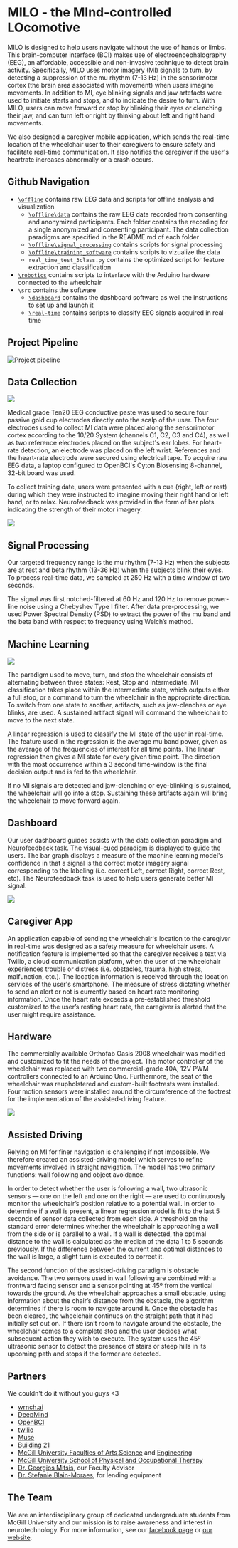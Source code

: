 # MILO - the MInd-controlled LOcomotive
MILO is designed to help users navigate without the use of hands or limbs. This brain-computer interface (BCI) makes use of electroencephalography (EEG), an affordable, accessible and non-invasive technique to detect brain activity. Specifically, MILO uses motor imagery (MI) signals to turn, by detecting a suppression of the mu rhythm (7-13 Hz) in the sensorimotor cortex (the brain area associated with movement) when users imagine movements. In addition to MI, eye blinking signals and jaw artefacts were used to initiate starts and stops, and to indicate the desire to turn. With MILO, users can move forward or stop by blinking their eyes or clenching their jaw, and can turn left or right by thinking about left and right hand movements. 

We also designed a caregiver mobile application, which sends the real-time location of the wheelchair user to their caregivers to ensure safety and facilitate real-time communication. It also notifies the caregiver if the user's heartrate increases abnormally or a crash occurs.

## Github Navigation 
- [`\offline`](https://github.com/NTX-McGill/NeuroTechX-McGill-2019/tree/master/offline/) contains raw EEG data and scripts for offline analysis and visualization 
	- [`\offline\data`](https://github.com/NTX-McGill/NeuroTechX-McGill-2019/tree/master/offline/data) contains the raw EEG data recorded from consenting and anonymized participants. Each folder contains the recording for a single anonymized and consenting participant. The data collection paradigms are specified in the README.md of each folder
	- [`\offline\signal_processing`](https://github.com/NTX-McGill/NeuroTechX-McGill-2019/tree/master/offline/signal_processing) contains scripts for signal processing
	- [`\offline\training_software`](https://github.com/NTX-McGill/NeuroTechX-McGill-2019/tree/master/offline/training_software) contains scripts to vizualize the data
	- `real_time_test_3class.py` contains the optimized script for feature extraction and classification
- [`\robotics`](https://github.com/NTX-McGill/NeuroTechX-McGill-2019/tree/master/robotics) contains scripts to interface with the Arduino hardware connected to the wheelchair
- `\src` contains the software
	- [`\dashboard`](https://github.com/NTX-McGill/NeuroTechX-McGill-2019/tree/master/src/dashboard) contains the dashboard software as well the instructions to set up and launch it
	- [`\real-time`](https://github.com/NTX-McGill/NeuroTechX-McGill-2019/tree/master/src/real-time) contains scripts to classify EEG signals acquired in real-time

## Project Pipeline
![Project pipeline](/figures/Fig1%20(1).png)

## Data Collection

![](/figures/Fig2.jpg)

Medical grade Ten20 EEG conductive paste was used to secure four passive gold cup electrodes directly onto the scalp of the user. The four electrodes used to collect MI data were placed along the sensorimotor cortex according to the 10/20 System (channels C1, C2, C3 and C4), as well as two reference electrodes placed on the subject's ear lobes. For heart-rate detection, an electrode was placed on the left wrist. References and the heart-rate electrode were secured using electrical tape. To acquire raw EEG data, a laptop configured to OpenBCI's Cyton Biosensing 8-channel, 32-bit board was used. 

To collect training date, users were presented with a cue (right, left or rest) during which they were instructed to imagine moving their right hand or left hand, or to relax. Neurofeedback was provided in the form of bar plots indicating the strength of their motor imagery.

![](/figures/Fig3%20(1).png)

## Signal Processing
Our targeted frequency range is the mu rhythm (7-13 Hz) when the subjects are at rest and beta rhythm (13-36 Hz) when the subjects blink their eyes. To process real-time data, we sampled at 250 Hz with a time window of two seconds.

The signal was first notched-filtered at 60 Hz and 120 Hz to remove power-line noise using a Chebyshev Type I filter. After data pre-processing, we used Power Spectral Density (PSD) to extract the power of the mu band and the beta band with respect to frequency using Welch’s method.

## Machine Learning

![](/figures/Fig5.png)

The paradigm used to move, turn, and stop the wheelchair consists of alternating between three states: Rest, Stop and Intermediate. MI classification takes place within the intermediate state, which outputs either a full stop, or a command to turn the wheelchair in the appropriate direction. To switch from one state to another, artifacts, such as jaw-clenches or eye blinks, are used. A sustained artifact signal will command the wheelchair to move to the next state. 

A linear regression is used to classify the MI state of the user in real-time. The feature used in the regression is the average mu band power, given as the average of the frequencies of interest for all time points. The linear regression then gives a MI state for every given time point. The direction with the most occurrence within a 3 second time-window is the final decision output and is fed to the wheelchair. 

If no MI signals are detected and jaw-clenching or eye-blinking is sustained, the wheelchair will go into a stop. Sustaining these artifacts again will bring the wheelchair to move forward again. 

## Dashboard
Our user dashboard guides assists with the data collection paradigm and Neurofeedback task. The visual-cued paradigm is displayed to guide the users. The bar graph displays a measure of the machine learning model's confidence in that a signal is the correct motor imagery signal corresponding to the labeling (i.e. correct Left, correct Right, correct Rest, etc). The Neurofeedback task is used to help users generate better MI signal.

![](/figures/Fig4.png)

## Caregiver App
An application capable of sending the wheelchair's location to the caregiver in real-time was designed as a safety measure for wheelchair users. A notification feature is implemented so that the caregiver receives a text via Twilio, a cloud communication platform, when the user of the wheelchair experiences trouble or distress (i.e. obstacles, trauma, high stress, malfunction, etc.). The location information is received through the location services of the user's smartphone. The measure of stress dictating whether to send an alert or not is currently based on heart rate monitoring information. Once the heart rate exceeds a pre-established threshold customized to the user’s resting heart rate, the caregiver is alerted that the user might require assistance.  

## Hardware 
The commercially available Orthofab Oasis 2008 wheelchair was modified and customized to fit the needs of the project. The motor controller of the wheelchair was replaced with two commercial-grade 40A, 12V PWM controllers connected to an Arduino Uno. Furthermore, the seat of the wheelchair was reupholstered and custom-built footrests were installed. Four motion sensors were installed around the circumference of the footrest for the implementation of the assisted-driving feature.

![](/figures/Fig6.png)

## Assisted Driving
Relying on MI for finer navigation is challenging if not impossible. We therefore created an assisted-driving model which serves to refine movements involved in straight navigation. The model has two primary functions: wall following and object avoidance.

In order to detect whether the user is following a wall, two ultrasonic sensors — one on the left and one on the right — are used to continuously monitor the wheelchair’s position relative to a potential wall. In order to determine if a wall is present, a linear regression model is fit to the last 5 seconds of sensor data collected from each side. A threshold on the standard error determines whether the wheelchair is approaching a wall from the side or is parallel to a wall. If a wall is detected, the optimal distance to the wall is calculated as the median of the data 1 to 5 seconds previously. If the difference between the current and optimal distances to the wall is large, a slight turn is executed to correct it.

The second function of the assisted-driving paradigm is obstacle avoidance. The two sensors used in wall following are combined with a frontward facing sensor and a sensor pointing at 45º from the vertical towards the ground. As the wheelchair approaches a small obstacle, using information about the chair’s distance from the obstacle, the algorithm determines if there is room to navigate around it. Once the obstacle has been cleared, the wheelchair continues on the straight path that it had initially set out on. If there isn’t room to navigate around the obstacle, the wheelchair comes to a complete stop and the user decides what subsequent action they wish to execute. The system uses the 45º ultrasonic sensor to detect the presence of stairs or steep hills in its upcoming path and stops if the former are detected.

## Partners
We couldn't do it without you guys <3
* [wrnch.ai](https://wrnch.ai/)
* [DeepMind](https://deepmind.com/)
* [OpenBCI](https://openbci.com/)
* [twilio](https://www.twilio.com/)
* [Muse](https://choosemuse.com/)
* [Building 21](https://building21.ca/)
* [McGill University Faculties of Arts](https://www.mcgill.ca/arts/),[Science](https://www.mcgill.ca/science/) and [Engineering](https://www.mcgill.ca/engineering/)
* [McGill University School of Physical and Occupational Therapy](https://www.mcgill.ca/spot/)
* [Dr. Georgios Mitsis](https://www.mcgill.ca/bioengineering/people/faculty/georgios-mitsis), our Faculty Advisor
* [Dr. Stefanie Blain-Moraes](https://www.mcgill.ca/spot/stefanie-blain-moraes), for lending equipment

## The Team
We are an interdisciplinary group of dedicated undergraduate students from McGill University and our mission is to raise awareness and interest in neurotechnology.
For more information, see our [facebook page](https://www.facebook.com/McGillNeurotech/) or [our website](https://www.mcgillneurotech.com/).
